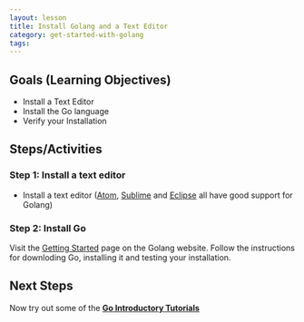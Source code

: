 ```yaml
---
layout: lesson
title: Install Golang and a Text Editor
category: get-started-with-golang
tags:
---
```


## Goals (Learning Objectives)
* Install a Text Editor
* Install the Go language
* Verify your Installation

## Steps/Activities

### Step 1: Install a text editor
* Install a text editor ([Atom](https://atom.io/), [Sublime](https://www.sublimetext.com/) and [Eclipse](https://eclipse.org/downloads/) all have good support for Golang)

### Step 2: Install Go
Visit the [Getting Started](https://golang.org/doc/install) page on the Golang website. Follow the instructions for downloding Go, installing it and testing your installation.

## Next Steps
Now try out some of the **[Go Introductory Tutorials](../go-intro-tutorials)**
